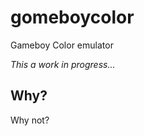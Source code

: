gomeboycolor
============================

Gameboy Color emulator

*This a work in progress...*

Why?
---------------------------
Why not?


